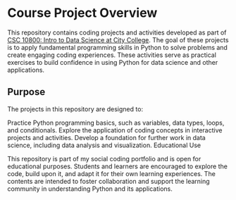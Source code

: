 # Course Project Overview

This repository contains coding projects and activities developed as part of [CSC 10800: Intro to Data Science at City College](https://zmuhls.github.io/ccny-data-science/). The goal of these projects is to apply fundamental programming skills in Python to solve problems and create engaging coding experiences. These activities serve as practical exercises to build confidence in using Python for data science and other applications.

## Purpose

The projects in this repository are designed to:

Practice Python programming basics, such as variables, data types, loops, and conditionals.
Explore the application of coding concepts in interactive projects and activities.
Develop a foundation for further work in data science, including data analysis and visualization.
Educational Use

This repository is part of my social coding portfolio and is open for educational purposes. Students and learners are encouraged to explore the code, build upon it, and adapt it for their own learning experiences. The contents are intended to foster collaboration and support the learning community in understanding Python and its applications.
